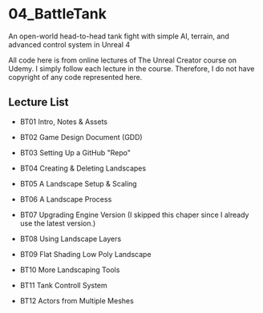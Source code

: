 # 04_BattleTank
An open-world head-to-head tank fight with simple AI, terrain, and advanced control system in Unreal 4

All code here is from online lectures of The Unreal Creator course on Udemy.
I simply follow each lecture in the course.
Therefore, I do not have copyright of any code represented here.

## Lecture List
* BT01 Intro, Notes & Assets
* BT02 Game Design Document (GDD)
* BT03 Setting Up a GitHub "Repo"
* BT04 Creating & Deleting Landscapes
* BT05 A Landscape Setup & Scaling
* BT06 A Landscape Process
* BT07 Upgrading Engine Version (I skipped this chaper since I already use the latest version.)
* BT08 Using Landscape Layers 
* BT09 Flat Shading Low Poly Landscape
* BT10 More Landscaping Tools

* BT11 Tank Controll System
* BT12 Actors from Multiple Meshes 


